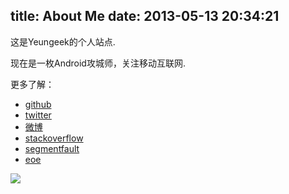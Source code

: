 title: About Me
date: 2013-05-13 20:34:21
---
这是Yeungeek的个人站点. <br>

现在是一枚Android攻城师，关注移动互联网.<br>

更多了解：<br>
- [github](https://github.com/yeungeek) <br>
- [twitter](https://twitter.com/yeungeek) <br>
- [微博](http://weibo.com/springyounger) <br>
- [stackoverflow](http://stackoverflow.com/users/943667/yeungeek) <br>
- [segmentfault](http://segmentfault.com/u/yeungeek) <br>
- [eoe](http://my.eoe.cn/128392)

![](http://pic.yupoo.com/yeungeek/CSyolOPx/medish.jpg)
<div id="hm_t_72513"></div>

<script>document.write(unescape('%3Cdiv id="hm_t_72513"%3E%3C/div%3E%3Cscript charset="utf-8" src="http://crs.baidu.com/t.js?siteId=75ae37defe17129870bc1ba88b527367&planId=72513&async=0&referer=') + encodeURIComponent(document.referrer) + '&title=' + encodeURIComponent(document.title) + '&rnd=' + (+new Date) + unescape('"%3E%3C/script%3E'));</script>
